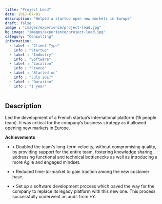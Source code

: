 ```yaml
---
title: "Project Lead"
date: 2017-07-01
description: "Helped a startup open new markets in Europe"
draft: false
image : "images/experience/project-lead.jpg"
bg_image: "images/experience/project-lead.jpg"
category: "Consulting"
information:
  - label : "Client Type"
    info : "Startup"
  - label : "Industry"
    info : "Software"  
  - label : "Location"
    info : "France"
  - label : "Started on"
    info : "July 2017"
  - label : "Duration"
    info : "1 year"
---
```


## Description

Led the development of a French startup’s international platform (15 people team). It was critical for the company’s business strategy as it allowed opening new markets in Europe.

**Achievements**
- • Doubled the team's long-term velocity, without compromising quality, by providing support for the entire team, fostering knowledge sharing, addressing functional and technical bottlenecks as well as introducing a more Agile and engaged mindset.

- • Reduced time-to-market to gain traction among the new customer base.
- • Set up a software development process which paved the way for the company to replace its legacy platform with this new one. This process successfully underwent an audit from EY.
